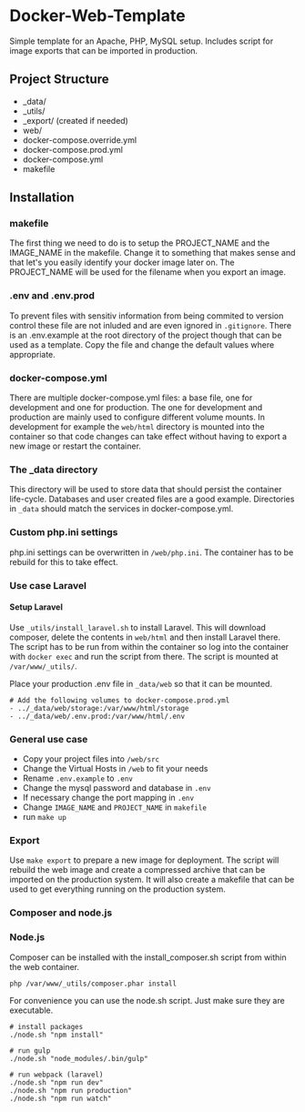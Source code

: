 # Docker-Web-Template

Simple template for an Apache, PHP, MySQL setup. Includes script for image exports that can be imported in production.

## Project Structure

- \_data/
- \_utils/
- \_export/ (created if needed)
- web/
- docker-compose.override.yml
- docker-compose.prod.yml
- docker-compose.yml
- makefile

## Installation

### makefile

The first thing we need to do is to setup the PROJECT_NAME and the IMAGE_NAME in the makefile. Change it to something that makes sense and that let's you easily identify your docker image later on. The PROJECT_NAME will be used for the filename when you export an image.

### .env and .env.prod

To prevent files with sensitiv information from being commited to version control these file are not inluded and are even ignored in ```.gitignore```. There is an .env.example at the root directory of the project though that can be used as a template. Copy the file and change the default values where appropriate.

### docker-compose.yml

There are multiple docker-compose.yml files: a base file, one for development and one for production. The one for development and production are mainly used to configure different volume mounts. In development for example the ```web/html``` directory is mounted into the container so that code changes can take effect without having to export a new image or restart the container.

### The \_data directory

This directory will be used to store data that should persist the container life-cycle. Databases and user created files are a good example.
Directories in ```_data``` should match the services in docker-compose.yml.

### Custom php.ini settings
php.ini settings can be overwritten in ```/web/php.ini```. The container has to be rebuild for this to take effect.

### Use case Laravel

#### Setup Laravel
Use ```_utils/install_laravel.sh``` to install Laravel. This will download composer, delete the contents in ```web/html``` and then install Laravel there. The script has to be run from within the container so log into the container with ```docker exec``` and run the script from there. The script is mounted at ```/var/www/_utils/```.

Place your production .env file in ```_data/web``` so that it can be mounted.

```
# Add the following volumes to docker-compose.prod.yml
- ../_data/web/storage:/var/www/html/storage
- ../_data/web/.env.prod:/var/www/html/.env
```

### General use case

- Copy your project files into ```/web/src```
- Change the Virtual Hosts in ```/web``` to fit your needs
- Rename ```.env.example``` to ```.env```
- Change the mysql password and database in ```.env```
- If necessary change the port mapping in ```.env```
- Change ```IMAGE_NAME``` and ```PROJECT_NAME``` in ```makefile```
- run ```make up```

### Export

Use ```make export``` to prepare a new image for deployment. The script will rebuild the web image and create a compressed archive that can be imported on the production system. It will also create a makefile that can be used to get everything running on the production system.

### Composer and node.js

### Node.js

Composer can be installed with the install_composer.sh script from within the web container.

```
php /var/www/_utils/composer.phar install
```

For convenience you can use the node.sh script. Just make sure they are executable.

```
# install packages
./node.sh "npm install"

# run gulp
./node.sh "node_modules/.bin/gulp"

# run webpack (laravel)
./node.sh "npm run dev"
./node.sh "npm run production"
./node.sh "npm run watch"
```

